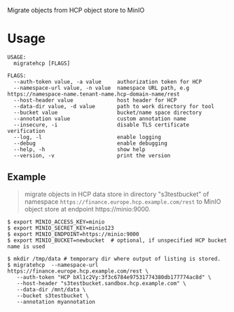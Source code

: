 
Migrate objects from HCP object store to MinIO 

# Usage

```
USAGE:
  migratehcp [FLAGS]

FLAGS:
  --auth-token value, -a value     authorization token for HCP
  --namespace-url value, -n value  namespace URL path, e.g https://namespace-name.tenant-name.hcp-domain-name/rest
  --host-header value              host header for HCP
  --data-dir value, -d value       path to work directory for tool
  --bucket value                   bucket/name space directory
  --annotation value               custom annotation name
  --insecure, -i                   disable TLS certificate verification
  --log, -l                        enable logging
  --debug                          enable debugging
  --help, -h                       show help
  --version, -v                    print the version

```

## Example

> migrate objects in HCP data store in directory "s3testbucket" of namespace `https://finance.europe.hcp.example.com/rest` to MinIO object store at endpoint https://minio:9000.

```
$ export MINIO_ACCESS_KEY=minio
$ export MINIO_SECRET_KEY=minio123
$ export MINIO_ENDPOINT=https://minio:9000
$ export MINIO_BUCKET=newbucket  # optional, if unspecified HCP bucket name is used

$ mkdir /tmp/data # temporary dir where output of listing is stored.
$ migratehcp  --namespace-url https://finance.europe.hcp.example.com/rest \
   --auth-token "HCP bXl1c2Vy:3f3c6784e97531774380db177774ac8d" \
   --host-header "s3testbucket.sandbox.hcp.example.com" \
   --data-dir /mnt/data \
   --bucket s3testbucket \
   --annotation myannotation
```